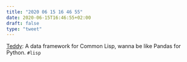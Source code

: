 ```yaml
---
title: "2020 06 15 16 46 55"
date: 2020-06-15T16:46:55+02:00
draft: false
type: "tweet"
---
```


[Teddy](http://40ants.com/teddy/): A data framework for Common Lisp, wanna be like Pandas for Python. `#lisp`
